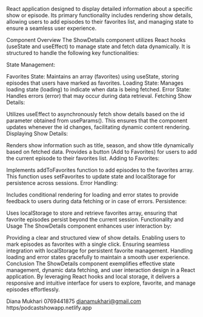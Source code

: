React application designed to display detailed information about a specific show or episode. Its primary functionality includes rendering show details, allowing users to add episodes to their favorites list, and managing state to ensure a seamless user experience.

Component Overview
The ShowDetails component utilizes React hooks (useState and useEffect) to manage state and fetch data dynamically. It is structured to handle the following key functionalities:

State Management:

Favorites State: Maintains an array (favorites) using useState, storing episodes that users have marked as favorites.
Loading State: Manages loading state (loading) to indicate when data is being fetched.
Error State: Handles errors (error) that may occur during data retrieval.
Fetching Show Details:

Utilizes useEffect to asynchronously fetch show details based on the id parameter obtained from useParams(). This ensures that the component updates whenever the id changes, facilitating dynamic content rendering.
Displaying Show Details:

Renders show information such as title, season, and show title dynamically based on fetched data.
Provides a button (Add to Favorites) for users to add the current episode to their favorites list.
Adding to Favorites:

Implements addToFavorites function to add episodes to the favorites array. This function uses setFavorites to update state and localStorage for persistence across sessions.
Error Handling:

Includes conditional rendering for loading and error states to provide feedback to users during data fetching or in case of errors.
Persistence:

Uses localStorage to store and retrieve favorites array, ensuring that favorite episodes persist beyond the current session.
Functionality and Usage
The ShowDetails component enhances user interaction by:

Providing a clear and structured view of show details.
Enabling users to mark episodes as favorites with a single click.
Ensuring seamless integration with localStorage for persistent favorite management.
Handling loading and error states gracefully to maintain a smooth user experience.
Conclusion
The ShowDetails component exemplifies effective state management, dynamic data fetching, and user interaction design in a React application. By leveraging React hooks and local storage, it delivers a responsive and intuitive interface for users to explore, favorite, and manage episodes effortlessly.

Diana Mukhari
0769441875
dianamukhari@gmail.com
https/podcastshowapp.netlify.app